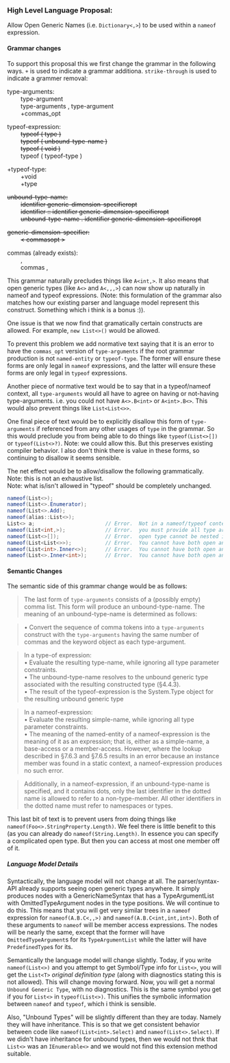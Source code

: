 ﻿### High Level Language Proposal:  
Allow Open Generic Names (i.e. ```Dictionary<,>```) to be used within a ```nameof``` expression.

#### Grammar changes  
To support this proposal this we first change the grammar in the following ways.  ```+``` is used to indicate a grammar additiona.  ```strike-through``` is used to indicate a grammer removal:

type-arguments:  
&nbsp;&nbsp;&nbsp;&nbsp;&nbsp;&nbsp;&nbsp;&nbsp;type-argument  
&nbsp;&nbsp;&nbsp;&nbsp;&nbsp;&nbsp;&nbsp;&nbsp;type-arguments   ,   type-argument  
&nbsp;&nbsp;&nbsp;&nbsp;&nbsp;&nbsp;&nbsp;&nbsp;+commas_opt   

typeof-expression:  
&nbsp;&nbsp;&nbsp;&nbsp;&nbsp;&nbsp;&nbsp;&nbsp;~~typeof   (   type   )~~  
&nbsp;&nbsp;&nbsp;&nbsp;&nbsp;&nbsp;&nbsp;&nbsp;~~typeof   (   unbound-type-name   )~~  
&nbsp;&nbsp;&nbsp;&nbsp;&nbsp;&nbsp;&nbsp;&nbsp;~~typeof ( void )~~  
&nbsp;&nbsp;&nbsp;&nbsp;&nbsp;&nbsp;&nbsp;&nbsp;typeof   (   typeof-type   ) 

+typeof-type:  
&nbsp;&nbsp;&nbsp;&nbsp;&nbsp;&nbsp;&nbsp;&nbsp;+void  
&nbsp;&nbsp;&nbsp;&nbsp;&nbsp;&nbsp;&nbsp;&nbsp;+type

~~unbound-type-name:~~  
&nbsp;&nbsp;&nbsp;&nbsp;&nbsp;&nbsp;&nbsp;&nbsp;~~identifier   generic-dimension-specifieropt~~  
&nbsp;&nbsp;&nbsp;&nbsp;&nbsp;&nbsp;&nbsp;&nbsp;~~identifier   ::   identifier   generic-dimension-specifieropt~~  
&nbsp;&nbsp;&nbsp;&nbsp;&nbsp;&nbsp;&nbsp;&nbsp;~~unbound-type-name   .   identifier   generic-dimension-specifieropt~~  

~~generic-dimension-specifier:~~  
&nbsp;&nbsp;&nbsp;&nbsp;&nbsp;&nbsp;&nbsp;&nbsp;~~<   commasopt   >~~  

commas (already exists):  
&nbsp;&nbsp;&nbsp;&nbsp;&nbsp;&nbsp;&nbsp;&nbsp;,  
&nbsp;&nbsp;&nbsp;&nbsp;&nbsp;&nbsp;&nbsp;&nbsp;commas   ,


This grammar naturally precludes things like ```A<int,>```.  It also means that open generic types (like ```A<>``` and ```A<,,,>```) can now show up naturally in nameof and typeof expressions.  (Note: this formulation of the grammar also matches how our existing parser and language model represent this construct.  Something which i think is a bonus :)).

One issue is that we now find that gramatically certain constructs are allowed.  For example, ```new List<>()``` would be allowed.

To prevent this problem we add normative text saying that it is an error to have the ```commas_opt``` version of ```type-arguments``` if the root grammar production is not ```named-entity``` or ```typeof-type```.  The former will ensure these forms are only legal in ```nameof``` expressions, and the latter will ensure these forms are only legal in ```typeof``` expressions.

Another piece of normative text would be to say that in a typeof/nameof context, all ```type-arguments``` would all have to agree on having or not-having type-arguments.  i.e. you could not have ```A<>.B<int>``` or ```A<int>.B<>```.  This would also prevent things like ```List<List<>>```.

One final piece of text would be to explicitly disallow this form of ```type-arguments``` if referenced from any other usages of ```type``` in the grammar.  So this would preclude you from being able to do things like ```typeof(List<>[])``` or ```typeof(List<>?)```.   Note: we could allow this.  But this preserves existing compiler behavior.  I also don't think there is value in these forms, so continuing to disallow it seems sensible.

The net effect would be to allow/disallow the following grammatically.  
Note: this is not an exhaustive list.  
Note: what is/isn't allowed in "typeof" should be completely unchanged. 

```c#
nameof(List<>);
nameof(List<>.Enumerator);
nameof(List<>.Add);
nameof(alias::List<>);
List<> a;                       // Error.  Not in a nameof/typeof context
nameof(List<int,>);             // Error.  you must provide all type arguments, or no type arguments.
nameof(List<>[]);               // Error.  open type cannot be nested in another type.
nameof(List<List<>>);           // Error.  You cannot have both open and non-open types.
nameof(List<int>.Inner<>);      // Error.  You cannot have both open and non-open types.
nameof(List<>.Inner<int>);      // Error.  You cannot have both open and non-open types.
```

#### Semantic Changes  

The semantic side of this grammar change would be as follows:

> The last form of ```type-arguments``` consists of a (possibly empty) comma list.  This form will produce an unbound-type-name.  The meaning of an unbound-type-name is determined as follows:  

> •	Convert the sequence of comma tokens into a ```type-arguments``` construct with the ```type-arguments``` having the same number of commas and the keyword object as each type-argument.  

> In a type-of expression:  
•	Evaluate the resulting type-name, while ignoring all type parameter constraints.  
•	The unbound-type-name resolves to the unbound generic type associated with the resulting constructed type (§4.4.3).  
•	The result of the typeof-expression is the System.Type object for the resulting unbound generic type

> In a nameof-expression:  
•	Evaluate the resulting simple-name, while ignoring all type parameter constraints.  
•	The meaning of the named-entity of a nameof-expression is the meaning of it as an expression; that is, either as a simple-name, a base-access or a member-access. However, where the lookup described in §7.6.3 and §7.6.5 results in an error because an instance member was found in a static context, a nameof-expression produces no such error. 

> Additionally, in a nameof-expression, if an unbound-type-name is specified, and it contains dots, only the last identifier in the dotted name is allowed to refer to a non-type-member.  All other identifiers in the dotted name must refer to namespaces or types.

This last bit of text is to prevent users from doing things like ```nameof(Foo<>.StringProperty.Length)```.  We feel there is little benefit to this (as you can already do ```nameof(String.Length)```.  In essence you can specify a complicated open type.  But then you can access at most one member off of it.

##### Language Model Details  

Syntactically, the language model will not change at all.  The parser/syntax-API already supports seeing open generic types anywhere.  It simply produces nodes with a GenericNameSyntax that has a TypeArgumentList with OmittedTypeArgument nodes in the type positions.  We will continue to do this.  This means that you will get very similar trees in a ```nameof``` expression for ```nameof(A.B.C<,,>)``` and ```nameof(A.B.C<int,int,int>)```.  Both of these arguments to ```nameof``` will be member access expressions.  The nodes will be nearly the same, except that the former will have ```OmittedTypeArgument```s for its ```TypeArgumentList``` while the latter will have ```PredefinedType```s for its.  


Semantically the language model will change slightly.  Today, if you write ```nameof(List<>)``` and you attempt to get Symbol/Type info for ```List<>```, you will get the ```List<T>``` *original definition type* (along with diagnostics stating this is not allowed).   This will change moving forward.  Now, you will get a normal ```Unbound Generic Type```, with no diagnostics.  This is the same symbol  you get if you for ```List<>``` in ```typeof(List<>)```.  This unifies the symbolic information between ```nameof``` and ```typeof```, which i think is sensible.


Also, "Unbound Types" will be slightly different than they are today.  Namely they will have inheritance.  This is so that we get consistent behavior between code like ```nameof(List<int>.Select)``` and ```nameof(List<>.Select)```.  If we didn't have inheritance for unbound types, then we would not thnk that ```List<>``` was an ```IEnumerable<>``` and we would not find this extension method suitable.

